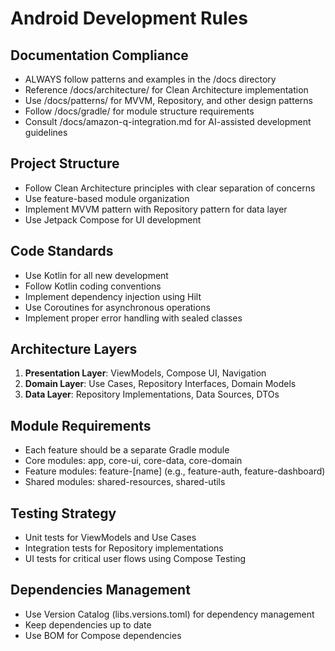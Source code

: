# Android Development Rules

## Documentation Compliance
- ALWAYS follow patterns and examples in the /docs directory
- Reference /docs/architecture/ for Clean Architecture implementation
- Use /docs/patterns/ for MVVM, Repository, and other design patterns
- Follow /docs/gradle/ for module structure requirements
- Consult /docs/amazon-q-integration.md for AI-assisted development guidelines

## Project Structure
- Follow Clean Architecture principles with clear separation of concerns
- Use feature-based module organization
- Implement MVVM pattern with Repository pattern for data layer
- Use Jetpack Compose for UI development

## Code Standards
- Use Kotlin for all new development
- Follow Kotlin coding conventions
- Implement dependency injection using Hilt
- Use Coroutines for asynchronous operations
- Implement proper error handling with sealed classes

## Architecture Layers
1. **Presentation Layer**: ViewModels, Compose UI, Navigation
2. **Domain Layer**: Use Cases, Repository Interfaces, Domain Models
3. **Data Layer**: Repository Implementations, Data Sources, DTOs

## Module Requirements
- Each feature should be a separate Gradle module
- Core modules: app, core-ui, core-data, core-domain
- Feature modules: feature-[name] (e.g., feature-auth, feature-dashboard)
- Shared modules: shared-resources, shared-utils

## Testing Strategy
- Unit tests for ViewModels and Use Cases
- Integration tests for Repository implementations
- UI tests for critical user flows using Compose Testing

## Dependencies Management
- Use Version Catalog (libs.versions.toml) for dependency management
- Keep dependencies up to date
- Use BOM for Compose dependencies